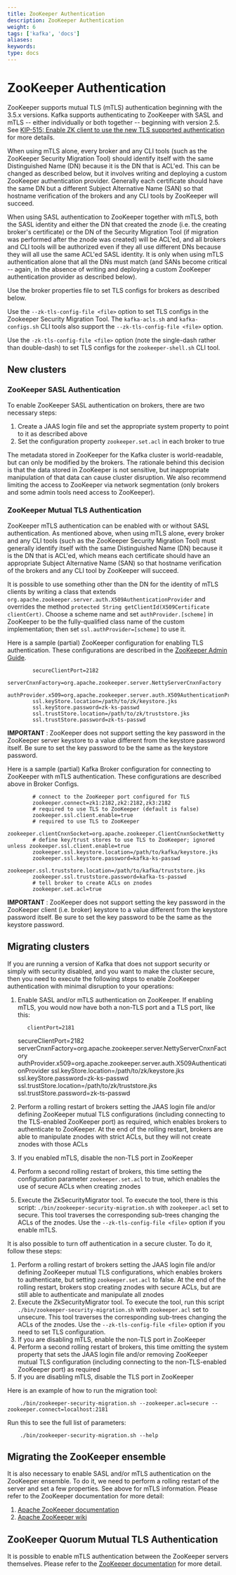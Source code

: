```yaml
---
title: ZooKeeper Authentication 
description: ZooKeeper Authentication 
weight: 6
tags: ['kafka', 'docs']
aliases: 
keywords: 
type: docs
---
```


# ZooKeeper Authentication 

ZooKeeper supports mutual TLS (mTLS) authentication beginning with the 3.5.x versions. Kafka supports authenticating to ZooKeeper with SASL and mTLS -- either individually or both together -- beginning with version 2.5. See [KIP-515: Enable ZK client to use the new TLS supported authentication](https://cwiki.apache.org/confluence/display/KAFKA/KIP-515%3A+Enable+ZK+client+to+use+the+new+TLS+supported+authentication) for more details. 

When using mTLS alone, every broker and any CLI tools (such as the ZooKeeper Security Migration Tool) should identify itself with the same Distinguished Name (DN) because it is the DN that is ACL'ed. This can be changed as described below, but it involves writing and deploying a custom ZooKeeper authentication provider. Generally each certificate should have the same DN but a different Subject Alternative Name (SAN) so that hostname verification of the brokers and any CLI tools by ZooKeeper will succeed. 

When using SASL authentication to ZooKeeper together with mTLS, both the SASL identity and either the DN that created the znode (i.e. the creating broker's certificate) or the DN of the Security Migration Tool (if migration was performed after the znode was created) will be ACL'ed, and all brokers and CLI tools will be authorized even if they all use different DNs because they will all use the same ACL'ed SASL identity. It is only when using mTLS authentication alone that all the DNs must match (and SANs become critical -- again, in the absence of writing and deploying a custom ZooKeeper authentication provider as described below). 

Use the broker properties file to set TLS configs for brokers as described below. 

Use the `--zk-tls-config-file <file>` option to set TLS configs in the Zookeeper Security Migration Tool. The `kafka-acls.sh` and `kafka-configs.sh` CLI tools also support the `--zk-tls-config-file <file>` option. 

Use the `-zk-tls-config-file <file>` option (note the single-dash rather than double-dash) to set TLS configs for the `zookeeper-shell.sh` CLI tool. 

## New clusters 

### ZooKeeper SASL Authentication 

To enable ZooKeeper SASL authentication on brokers, there are two necessary steps: 

  1. Create a JAAS login file and set the appropriate system property to point to it as described above
  2. Set the configuration property `zookeeper.set.acl` in each broker to true

The metadata stored in ZooKeeper for the Kafka cluster is world-readable, but can only be modified by the brokers. The rationale behind this decision is that the data stored in ZooKeeper is not sensitive, but inappropriate manipulation of that data can cause cluster disruption. We also recommend limiting the access to ZooKeeper via network segmentation (only brokers and some admin tools need access to ZooKeeper). 

### ZooKeeper Mutual TLS Authentication 

ZooKeeper mTLS authentication can be enabled with or without SASL authentication. As mentioned above, when using mTLS alone, every broker and any CLI tools (such as the ZooKeeper Security Migration Tool) must generally identify itself with the same Distinguished Name (DN) because it is the DN that is ACL'ed, which means each certificate should have an appropriate Subject Alternative Name (SAN) so that hostname verification of the brokers and any CLI tool by ZooKeeper will succeed. 

It is possible to use something other than the DN for the identity of mTLS clients by writing a class that extends `org.apache.zookeeper.server.auth.X509AuthenticationProvider` and overrides the method `protected String getClientId(X509Certificate clientCert)`. Choose a scheme name and set `authProvider.[scheme]` in ZooKeeper to be the fully-qualified class name of the custom implementation; then set `ssl.authProvider=[scheme]` to use it. 

Here is a sample (partial) ZooKeeper configuration for enabling TLS authentication. These configurations are described in the [ZooKeeper Admin Guide](https://zookeeper.apache.org/doc/r3.5.7/zookeeperAdmin.html#sc_authOptions). 
    
    
            secureClientPort=2182
            serverCnxnFactory=org.apache.zookeeper.server.NettyServerCnxnFactory
            authProvider.x509=org.apache.zookeeper.server.auth.X509AuthenticationProvider
            ssl.keyStore.location=/path/to/zk/keystore.jks
            ssl.keyStore.password=zk-ks-passwd
            ssl.trustStore.location=/path/to/zk/truststore.jks
            ssl.trustStore.password=zk-ts-passwd

**IMPORTANT** : ZooKeeper does not support setting the key password in the ZooKeeper server keystore to a value different from the keystore password itself. Be sure to set the key password to be the same as the keystore password. 

Here is a sample (partial) Kafka Broker configuration for connecting to ZooKeeper with mTLS authentication. These configurations are described above in Broker Configs. 
    
    
            # connect to the ZooKeeper port configured for TLS
            zookeeper.connect=zk1:2182,zk2:2182,zk3:2182
            # required to use TLS to ZooKeeper (default is false)
            zookeeper.ssl.client.enable=true
            # required to use TLS to ZooKeeper
            zookeeper.clientCnxnSocket=org.apache.zookeeper.ClientCnxnSocketNetty
            # define key/trust stores to use TLS to ZooKeeper; ignored unless zookeeper.ssl.client.enable=true
            zookeeper.ssl.keystore.location=/path/to/kafka/keystore.jks
            zookeeper.ssl.keystore.password=kafka-ks-passwd
            zookeeper.ssl.truststore.location=/path/to/kafka/truststore.jks
            zookeeper.ssl.truststore.password=kafka-ts-passwd
            # tell broker to create ACLs on znodes
            zookeeper.set.acl=true

**IMPORTANT** : ZooKeeper does not support setting the key password in the ZooKeeper client (i.e. broker) keystore to a value different from the keystore password itself. Be sure to set the key password to be the same as the keystore password. 

## Migrating clusters 

If you are running a version of Kafka that does not support security or simply with security disabled, and you want to make the cluster secure, then you need to execute the following steps to enable ZooKeeper authentication with minimal disruption to your operations: 

  1. Enable SASL and/or mTLS authentication on ZooKeeper. If enabling mTLS, you would now have both a non-TLS port and a TLS port, like this: 
    
            clientPort=2181
        secureClientPort=2182
        serverCnxnFactory=org.apache.zookeeper.server.NettyServerCnxnFactory
        authProvider.x509=org.apache.zookeeper.server.auth.X509AuthenticationProvider
        ssl.keyStore.location=/path/to/zk/keystore.jks
        ssl.keyStore.password=zk-ks-passwd
        ssl.trustStore.location=/path/to/zk/truststore.jks
        ssl.trustStore.password=zk-ts-passwd

  2. Perform a rolling restart of brokers setting the JAAS login file and/or defining ZooKeeper mutual TLS configurations (including connecting to the TLS-enabled ZooKeeper port) as required, which enables brokers to authenticate to ZooKeeper. At the end of the rolling restart, brokers are able to manipulate znodes with strict ACLs, but they will not create znodes with those ACLs
  3. If you enabled mTLS, disable the non-TLS port in ZooKeeper
  4. Perform a second rolling restart of brokers, this time setting the configuration parameter `zookeeper.set.acl` to true, which enables the use of secure ACLs when creating znodes
  5. Execute the ZkSecurityMigrator tool. To execute the tool, there is this script: `./bin/zookeeper-security-migration.sh` with `zookeeper.acl` set to secure. This tool traverses the corresponding sub-trees changing the ACLs of the znodes. Use the `--zk-tls-config-file <file>` option if you enable mTLS.



It is also possible to turn off authentication in a secure cluster. To do it, follow these steps:

  1. Perform a rolling restart of brokers setting the JAAS login file and/or defining ZooKeeper mutual TLS configurations, which enables brokers to authenticate, but setting `zookeeper.set.acl` to false. At the end of the rolling restart, brokers stop creating znodes with secure ACLs, but are still able to authenticate and manipulate all znodes
  2. Execute the ZkSecurityMigrator tool. To execute the tool, run this script `./bin/zookeeper-security-migration.sh` with `zookeeper.acl` set to unsecure. This tool traverses the corresponding sub-trees changing the ACLs of the znodes. Use the `--zk-tls-config-file <file>` option if you need to set TLS configuration.
  3. If you are disabling mTLS, enable the non-TLS port in ZooKeeper
  4. Perform a second rolling restart of brokers, this time omitting the system property that sets the JAAS login file and/or removing ZooKeeper mutual TLS configuration (including connecting to the non-TLS-enabled ZooKeeper port) as required
  5. If you are disabling mTLS, disable the TLS port in ZooKeeper

Here is an example of how to run the migration tool: 
    
    
        ./bin/zookeeper-security-migration.sh --zookeeper.acl=secure --zookeeper.connect=localhost:2181

Run this to see the full list of parameters:
    
    
        ./bin/zookeeper-security-migration.sh --help

## Migrating the ZooKeeper ensemble 

It is also necessary to enable SASL and/or mTLS authentication on the ZooKeeper ensemble. To do it, we need to perform a rolling restart of the server and set a few properties. See above for mTLS information. Please refer to the ZooKeeper documentation for more detail: 

  1. [Apache ZooKeeper documentation](https://zookeeper.apache.org/doc/r3.5.7/zookeeperProgrammers.html#sc_ZooKeeperAccessControl)
  2. [Apache ZooKeeper wiki](https://cwiki.apache.org/confluence/display/ZOOKEEPER/Zookeeper+and+SASL)



## ZooKeeper Quorum Mutual TLS Authentication 

It is possible to enable mTLS authentication between the ZooKeeper servers themselves. Please refer to the [ZooKeeper documentation](https://zookeeper.apache.org/doc/r3.5.7/zookeeperAdmin.html#Quorum+TLS) for more detail. 
